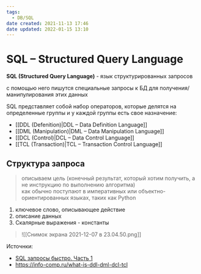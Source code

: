 ```yaml
---
tags:
  - DB/SQL
date created: 2021-11-13 17:46
date updated: 2022-01-15 13:10
---
```


# SQL – Structured Query Language

**SQL (Structured Query Language)**  - язык структурированных запросов

с помощью него пишутся специальные запросы к БД для получения/манипулирования этих данных

SQL представляет собой набор операторов, которые делятся на определенные группы и у каждой группы есть свое назначение:

- [[DDL (Defenition)|DDL – Data Definition Language]]
- [[DML (Manipulation)|DML – Data Manipulation Language]]
- [[DCL (Control)|DCL – Data Control Language]]
- [[TCL (Transaction)|TCL – Transaction Control Language]]

## Структура запроса

> описываем цель (конечный результат, который хотим получить, а не инструкцию по выполнению алгоритма)
> \
> как обычно поступают в императивных или объектно-ориентированных языках, таких как Python

1. ключевое слово, описывающее  действие
2. описание данных
3. Скалярные выражения - константы

> ![[Снимок экрана 2021-12-07 в 23.04.50.png]]

Источнки:

- [SQL запросы быстро. Часть 1](https://habr.com/ru/post/480838/)
- <https://info-comp.ru/what-is-ddl-dml-dcl-tcl>
